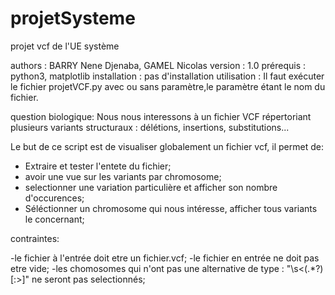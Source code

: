 # projetSysteme
projet vcf de l'UE système

authors : BARRY Nene Djenaba, GAMEL Nicolas
version : 1.0
prérequis : python3, matplotlib
installation : pas d'installation
utilisation : Il faut exécuter le fichier projetVCF.py avec ou sans paramètre,le paramètre étant le nom du fichier.

question biologique: Nous nous interessons à un fichier VCF répertoriant plusieurs variants structuraux : délétions, insertions, substitutions...

Le but de ce script est de visualiser globalement un fichier vcf, il permet de:

- Extraire et tester l'entete du fichier;
- avoir une vue sur les variants par chromosome;
- selectionner une variation particulière et afficher son nombre d'occurences;
- Séléctionner un chromosome qui nous intéresse, afficher tous variants le concernant;

contraintes:

-le fichier à l'entrée doit etre un fichier.vcf;
-le fichier en entrée ne doit pas etre vide;
-les chomosomes qui n'ont pas une alternative de type : "\s<(.*?)[:>]" ne seront pas selectionnés;



